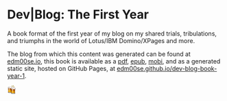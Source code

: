 Dev|Blog: The First Year
=======

A book format of the first year of my blog on my shared trials, tribulations, and triumphs in the world of Lotus/IBM Domino/XPages and more.

The blog from which this content was generated can be found at [edm00se.io](https://edm00se.io), this book is available as a [pdf](https://edm00se.github.io/dev-blog-book-year-1/dist/DevBlog_Yr1.pdf), [epub](https://edm00se.github.io/dev-blog-book-year-1/dist/DevBlog_Yr1.epub), [mobi](https://edm00se.github.io/dev-blog-book-year-1/dist/DevBlog_Yr1.mobi), and as a generated static site, hosted on GitHub Pages, at [edm00se.github.io/dev-blog-book-year-1](https://edm00se.github.io/dev-blog-book-year-1/).

<img src="/images/emoji/beers.png" alt="beers" style="height:auto;width:21px;">